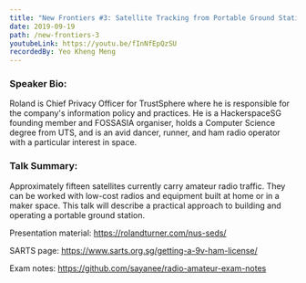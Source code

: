 ```yaml
---
title: "New Frontiers #3: Satellite Tracking from Portable Ground Stations"
date: 2019-09-19
path: /new-frontiers-3
youtubeLink: https://youtu.be/fInNfEpQzSU
recordedBy: Yeo Kheng Meng
---
```


### Speaker Bio:

Roland is Chief Privacy Officer for TrustSphere where he is responsible for the company's information policy and practices. He is a HackerspaceSG founding member and FOSSASIA organiser, holds a Computer Science degree from UTS, and is an avid dancer, runner, and ham radio operator with a particular interest in space.

### Talk Summary:

Approximately fifteen satellites currently carry amateur radio traffic. They can be worked with low-cost radios and equipment built at home or in a maker space. This talk will describe a practical approach to building and operating a portable ground station.

Presentation material: <https://rolandturner.com/nus-seds/>

SARTS page: <https://www.sarts.org.sg/getting-a-9v-ham-license/>

Exam notes: <https://github.com/sayanee/radio-amateur-exam-notes>

